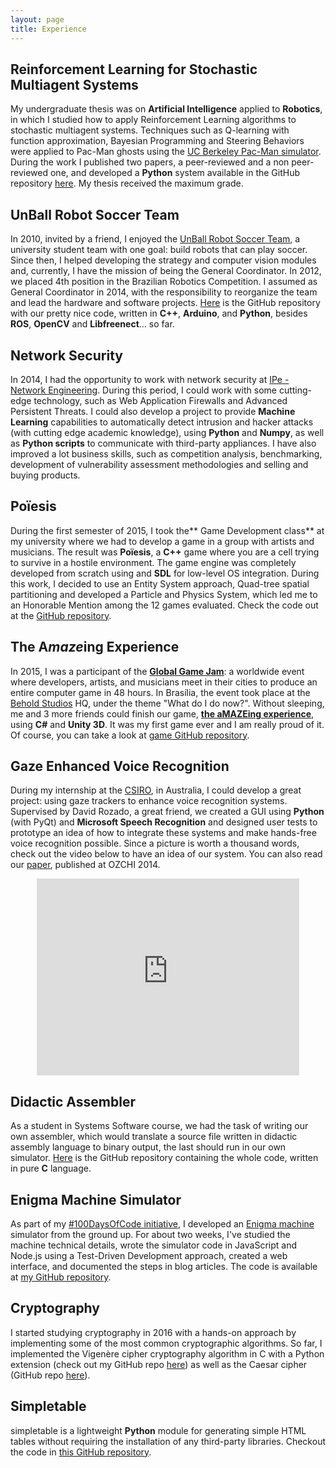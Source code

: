 ```yaml
---
layout: page
title: Experience
---
```

## Reinforcement Learning for Stochastic Multiagent Systems
My undergraduate thesis was on **Artificial Intelligence** applied to **Robotics**, in which I studied how to apply Reinforcement Learning algorithms to stochastic multiagent systems. Techniques such as Q-learning with function approximation, Bayesian Programming and Steering Behaviors were applied to Pac-Man ghosts using the [UC Berkeley Pac-Man simulator](http://ai.berkeley.edu/home.html). During the work I published two papers, a peer-reviewed and a non peer-reviewed one, and developed a **Python** system available in the GitHub repository [here](http://github.com/matheusportela/Multiagent-RL/). My thesis received the maximum grade.

## UnBall Robot Soccer Team
In 2010, invited by a friend, I enjoyed the [UnBall Robot Soccer Team](http://equipeunball.wordpress.com/), a university student team with one goal: build robots that can play soccer. Since then, I helped developing the strategy and computer vision modules and, currently, I have the mission of being the General Coordinator. In 2012, we placed 4th position in the Brazilian Robotics Competition. I assumed as General Coordinator in 2014, with the responsibility to reorganize the team and lead the hardware and software projects. [Here](http://github.com/unball/ieee-very-small) is the GitHub repository with our pretty nice code, written in **C++**, **Arduino**, and **Python**, besides **ROS**, **OpenCV** and **Libfreenect**... so far.

## Network Security
In 2014, I had the opportunity to work with network security at [IPe - Network Engineering](http://www.ipe.io). During this period, I could work with some cutting-edge technology, such as Web Application Firewalls and Advanced Persistent Threats. I could also develop a project to provide **Machine Learning** capabilities to automatically detect intrusion and hacker attacks (with cutting edge academic knowledge), using **Python** and **Numpy**, as well as **Python scripts** to communicate with third-party appliances. I have also improved a lot business skills, such as competition analysis, benchmarking, development of vulnerability assessment methodologies and selling and buying products.

## Poïesis
During the first semester of 2015, I took the** Game Development class** at my university where we had to develop a game in a group with artists and musicians. The result was **Poïesis**, a **C++** game where you are a cell trying to survive in a hostile environment. The game engine was completely developed from scratch using and **SDL** for low-level OS integration. During this work, I decided to use an Entity System approach, Quad-tree spatial partitioning and developed a Particle and Physics System, which led me to an Honorable Mention among the 12 games evaluated. Check the code out at the [GitHub repository](https://github.com/matheusportela/Poiesis).

## The A*maze*ing Experience
In 2015, I was a participant of the [**Global Game Jam**](http://globalgamejam.org/): a worldwide event where developers, artists, and musicians meet in their cities to produce an entire computer game in 48 hours. In Brasília, the event took place at the [Behold Studios](http://beholdstudios.com.br/) HQ, under the theme "What do I do now?". Without sleeping, me and 3 more friends could finish our game, [**the aMAZEing experience**](http://globalgamejam.org/2015/games/amazeing-experience), using **C#** and **Unity 3D**. It was my first game ever and I am really proud of it. Of course, you can take a look at [game GitHub repository](https://github.com/imota/aMAZEing-experience).

## Gaze Enhanced Voice Recognition
During my internship at the [CSIRO](http://www.csiro.au), in Australia, I could develop a great project: using gaze trackers to enhance voice recognition systems. Supervised by David Rozado, a great friend, we created a GUI using **Python** (with PyQt) and **Microsoft Speech Recognition** and designed user tests to prototype an idea of how to integrate these systems and make hands-free voice recognition possible. Since a picture is worth a thousand words, check out the video below to have an idea of our system. You can also read our [paper](/publications), published at OZCHI 2014.

<center><iframe width="420" height="315" src="https://www.youtube.com/embed/xdBoNsMthr8" frameborder="0" allowfullscreen></iframe></center>

## Didactic Assembler
As a student in Systems Software course, we had the task of writing our own assembler, which would translate a source file written in didactic assembly language to binary output, the last should run in our own simulator. [Here](http://github.com/matheusportela/sb-assembler) is the GitHub repository containing the whole code, written in pure **C** language.

## Enigma Machine Simulator
As part of my [#100DaysOfCode initiative](/day-1-enigma), I developed an [Enigma machine](https://en.wikipedia.org/wiki/Enigma_machine) simulator from the ground up. For about two weeks, I've studied the machine technical details, wrote the simulator code in JavaScript and Node.js using a Test-Driven Development approach, created a web interface, and documented the steps in blog articles. The code is available at [my GitHub repository](https://github.com/matheusportela/enigma-machine/).

## Cryptography
I started studying cryptography in 2016 with a hands-on approach by implementing some of the most common cryptographic algorithms. So far, I implemented the Vigenère cipher cryptography algorithm in C with a Python extension (check out my GitHub repo [here](https://github.com/matheusportela/vigenere-cipher)) as well as the Caesar cipher (GitHub repo [here](https://github.com/matheusportela/caesar-cipher)).

## Simpletable
simpletable is a lightweight **Python** module for generating simple HTML tables without requiring the installation of any third-party libraries. Checkout the code in [this GitHub repository](https://github.com/matheusportela/simpletable).
